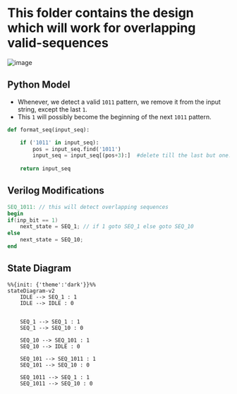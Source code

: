 # This folder contains the design which will work for overlapping valid-sequences

<!-- ![image](https://user-images.githubusercontent.com/66086031/180295189-930832ff-3515-42e5-ac15-293d220d49b3.png)
![image](https://user-images.githubusercontent.com/66086031/180295250-f755067b-1af8-4f6b-8966-f58b0546a8c2.png)
![image](https://user-images.githubusercontent.com/66086031/180295434-3f43ca5b-75a9-4fd1-b9e1-6a03751be15b.png)
![image](https://user-images.githubusercontent.com/66086031/180295545-e4fa6348-67bb-40e3-88ea-58f619b23030.png) -->

![image](https://user-images.githubusercontent.com/66086031/180470867-8c2025d1-1a31-4178-a57c-8189526b9e6c.png)

## Python Model

- Whenever, we detect a valid `1011` pattern, we remove it from the input string, except the last `1`.
- This `1` will possibly become the beginning of the next `1011` pattern.

```python
def format_seq(input_seq):

    if ('1011' in input_seq):
        pos = input_seq.find('1011')
        input_seq = input_seq[(pos+3):]  #delete till the last but one. So that it will become part of the next sequence
            
    return input_seq    
```

## Verilog Modifications

```verilog
SEQ_1011: // this will detect overlapping sequences
begin
if(inp_bit == 1)
    next_state = SEQ_1; // if 1 goto SEQ_1 else goto SEQ_10
else
    next_state = SEQ_10;
end
```

## State Diagram

```mermaid
%%{init: {'theme':'dark'}}%%
stateDiagram-v2
    IDLE --> SEQ_1 : 1
    IDLE --> IDLE : 0
        
    
    SEQ_1 --> SEQ_1 : 1
    SEQ_1 --> SEQ_10 : 0

    SEQ_10 --> SEQ_101 : 1
    SEQ_10 --> IDLE : 0

    SEQ_101 --> SEQ_1011 : 1
    SEQ_101 --> SEQ_10 : 0

    SEQ_1011 --> SEQ_1 : 1
    SEQ_1011 --> SEQ_10 : 0

```

